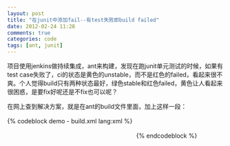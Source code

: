 ```yaml
---
layout: post
title: "在junit中添加fail--有test失败即build failed"
date: 2012-02-24 11:28
comments: true
categories: code  
tags: [ant, junit]
---
```

  
项目使用jenkins做持续集成，ant来构建，发现在跑junit单元测试的时候，如果有test case失败了，ci的状态是黄色的unstable，而不是红色的failed，看起来很不爽。个人觉得build只有两种状态最好，绿色stable和红色failed，黄色让人看起来很困惑，是要fix好呢还是不fix也可以呢？  
  
  在网上查到解决方案，就是在ant的build文件里面，加上这样一段：  
  
{% codeblock demo - build.xml lang:xml %}
　　<target name="unitTest" depends="runCompileTest">
　　　　<junit printsummary="on" failureproperty="junit.failure">
　　　　　　<!-- some code here-->
　　　　</junit>

　　　　<fail message="Some tests failed - Build failed" status="2">
　　　　    <condition>
　　　　        <isset property="junit.failure" />
　　　　    </condition>
　　　　</fail>
    </target>
{% endcodeblock %}  